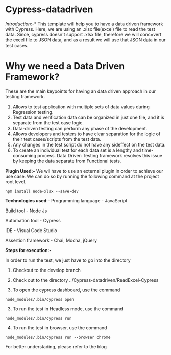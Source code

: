 # Cypress-datadriven

*Introduction:-**
This template will help you to have a data driven framework with Cypress. Here, we are using an .xlsx file(excel) file to read the test data. Since, cypress doesn't support .xlsx file, therefore we will conc=vert the excel file to JSON data, and as a result we will use that JSON data in our test cases.

# Why we need a Data Driven Framework? 

These are the main keypoints for having an data driven approach in our testing framework.

1. Allows to test application with multiple sets of data values during Regression testing.
2. Test data and verification data can be organized in just one file, and it is separate from the test case logic.
3. Data-driven testing can perform any phase of the development.
4. Allows developers and testers to have clear separation for the logic of their test cases/scripts from the test data.
5. Any changes in the test script do not have any sideffect on the test data.
6. To create an individual test for each data set is a lengthy and time-consuming process. Data Driven Testing framework resolves this issue by keeping the data separate from Functional tests.

**Plugin Used:-**
We wil have to use an external plugin in order to achieve our use case.  We can do so by running the following command at the project root level.

```
npm install node-xlsx --save-dev
```
**Technologies used**:-
Programming language - JavaScript

Build tool - Node Js

Automation tool - Cypress

IDE - Visual Code Studio

Assertion framework - Chai, Mocha, jQuery

**Steps for execution:-**

In order to run the test, we just have to go into the directory 

1.  Checkout to the develop branch

2.  Check out to the directory ../Cypress-datadriven/ReadExcel-Cypress

3. To open the cypress dashboard, use the command

```
node_modules/.bin/cypress open
```

3.  To run the test in Headless mode, use the command
```
node_modules/.bin/cypress run
```

4. To run the test in browser, use the command

```
node_modules/.bin/cypress run --browser chrome
```

For better understading, please refer to the blog
